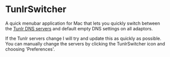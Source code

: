 TunlrSwitcher
=============

A quick menubar application for Mac that lets you quickly switch between the [Tunlr DNS servers](http://www.tunlr.net) and default empty DNS settings on all adaptors.

If the Tunlr servers change I will try and update this as quickly as possible. You can manually change the servers by clicking the TunlrSwitcher icon and choosing 'Preferences'.